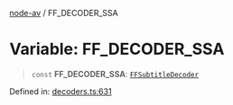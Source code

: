[node-av](../globals.md) / FF\_DECODER\_SSA

# Variable: FF\_DECODER\_SSA

> `const` **FF\_DECODER\_SSA**: [`FFSubtitleDecoder`](../type-aliases/FFSubtitleDecoder.md)

Defined in: [decoders.ts:631](https://github.com/seydx/av/blob/f8631fc881b394300b1479f511d55cf1c370a87f/src/constants/decoders.ts#L631)
